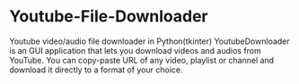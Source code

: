 # Youtube-File-Downloader
Youtube video/audio file downloader in Python(tkinter)
YoutubeDownloader is an GUI application that lets you download videos and audios from YouTube.
You can copy-paste URL of any video, playlist or channel and download it directly to a format of your choice.
